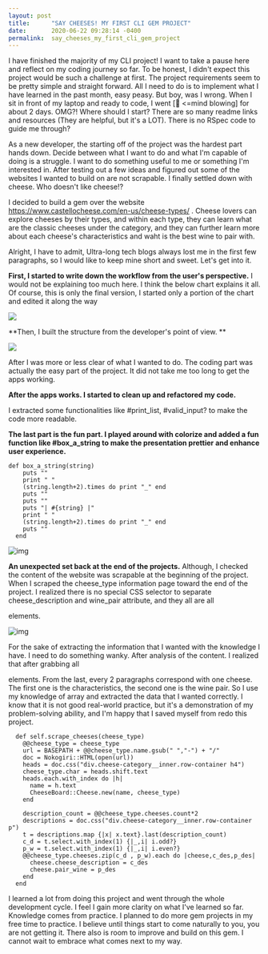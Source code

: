 ```yaml
---
layout: post
title:      "SAY CHEESES! MY FIRST CLI GEM PROJECT"
date:       2020-06-22 09:28:14 -0400
permalink:  say_cheeses_my_first_cli_gem_project
---
```



I have finished the majority of my CLI project! I want to take a pause here and reflect on my coding journey so far. To be honest,  I didn't expect this project would be such a challenge at first. The project requirements seem to be pretty simple and straight forward.  All I need to do is to implement what I have learned in the past month, easy peasy. But boy, was I wrong. When I sit in front of my laptop and ready to code, I went [🤯 <=mind blowing] for about 2 days. OMG?! Where should I start? There are so many readme links and resources  (They are helpful, but it's a LOT). There is no RSpec code to guide me through? 
    
 As a new developer, the starting off of the project was the hardest part hands down. Decide between what I want to do and what I'm capable of doing is a struggle. I want to do something useful to me or something I'm interested in. After testing out a few ideas and figured out some of the websites I wanted to build on are not scrapable.  I finally settled down with cheese. Who doesn't like cheese!? 

 I decided to build a gem over the website https://www.castellocheese.com/en-us/cheese-types/ . Cheese lovers can explore cheeses by their types, and within each type, they can learn what are the classic cheeses under the category, and they can further learn more about each cheese's characteristics and waht is the best wine to pair with. 
    
Alright, I have to admit, Ultra-long tech blogs always lost me in the first few paragraphs, so I would like to keep mine short and sweet. Let's get into it. 

**First, I started to write down the workflow from the user's perspective.** 
I would not be explaining too much here. I think the below chart explains it all. Of course, this is only the final version, I started only a portion of the chart and edited it along the way

![](https://i.imgur.com/JkO79EU.jpg)

**Then, I built the structure from the developer's point of view. 
**

![](https://i.imgur.com/9Botwor.jpg)

After I was more or less clear of what I wanted to do. The coding part was actually the easy part of the project. It did not take me too long to get the apps working. 

**After the apps works. I started to clean up and refactored my code.**

I extracted some functionalities like #print_list, #valid_input? to make the code more readable. 

**The last part is the fun part. I played around with colorize and added a fun function  like #box_a_string to make the presentation prettier and enhance user experience.**

```
def box_a_string(string)
    puts ""
    print " "
    (string.length+2).times do print "_" end
    puts ""
    puts ""
    puts "| #{string} |"
    print " "
    (string.length+2).times do print "_" end
    puts ""
  end

```

![img](https://i.imgur.com/vImrTwF.jpg)

**An unexpected set back at the end of the projects.**
Although, I checked the content of the website was scrapable at the beginning of the project. When I scraped the cheese_type information page toward the end of the project. I realized there is no special CSS selector to separate cheese_description and wine_pair attribute, and they all are all <p> elements.

![img](https://i.imgur.com/gMcBf3w.jpg[/img])

For the sake of extracting the information that I wanted with the knowledge I have. I need to do something wanky. After analysis of the content. I realized that after grabbing all <p> elements. From the last, every 2 paragraphs correspond with one cheese. The first one is the characteristics, the second one is the wine pair. So I use my knowledge of array and extracted the data that I wanted correctly. I know that it is not good real-world practice, but it's a demonstration of my problem-solving ability, and I'm happy that I saved myself from redo this project.

```
  def self.scrape_cheeses(cheese_type)
    @@cheese_type = cheese_type
    url = BASEPATH + @@cheese_type.name.gsub(" ","-") + "/"
    doc = Nokogiri::HTML(open(url))
    heads = doc.css("div.cheese-category__inner.row-container h4")
    cheese_type.char = heads.shift.text
    heads.each.with_index do |h|
      name = h.text
      CheeseBoard::Cheese.new(name, cheese_type)
    end

    description_count = @@cheese_type.cheeses.count*2
    descriptions = doc.css("div.cheese-category__inner.row-container p")
    t = descriptions.map {|x| x.text}.last(description_count)
    c_d = t.select.with_index(1) {|_,i| i.odd?}
    p_w = t.select.with_index(1) {|_,i| i.even?}
    @@cheese_type.cheeses.zip(c_d , p_w).each do |cheese,c_des,p_des|
      cheese.cheese_description = c_des
      cheese.pair_wine = p_des
    end
  end

```

I learned a lot from doing this project and went through the whole development cycle. I feel I gain more clarity on what I've learned so far. Knowledge comes from practice. I planned to do more gem projects in my free time to practice. I believe until things start to come naturally to you, you are not getting it.  There also is room to improve and build on this gem. I cannot wait to embrace what comes next to my way.




